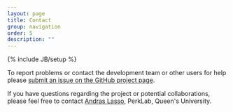 ```yaml
---
layout: page
title: Contact
group: navigation
order: 5
description: ""
---
```

{% include JB/setup %}

To report problems or contact the development team or other users for help please [submit an issue on the GitHub project page](https://github.com/PlusToolkit/PlusLib/issues/new).

If you have questions regarding the project or potential collaborations, please feel free to contact [Andras Lasso](http://perk.cs.queensu.ca/users/lasso), PerkLab, Queen's University.
